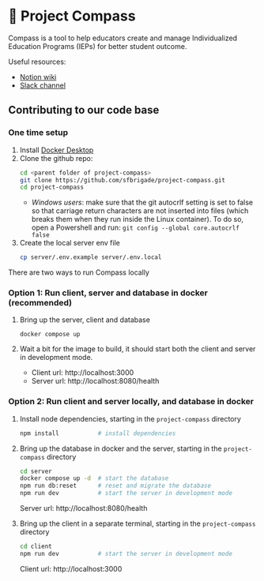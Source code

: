 # 🧭 Project Compass

Compass is a tool to help educators create and manage Individualized Education Programs (IEPs) for better student outcome.

Useful resources:

- [Notion wiki](https://www.notion.so/Compass-source-of-truth-9a02b2ee92144ef99d51999e74ccde1c)
- [Slack channel](https://sfbrigade.slack.com/archives/C01R8E75N1K)

## Contributing to our code base

### One time setup

1. Install [Docker Desktop](https://www.docker.com/products/docker-desktop/)
2. Clone the github repo:
   ```sh
   cd <parent folder of project-compass>
   git clone https://github.com/sfbrigade/project-compass.git
   cd project-compass
   ```
   - _Windows users_: make sure that the git autocrlf setting is set to false so that carriage return characters are not inserted into files (which breaks them when they run inside the Linux container). To do so, open a Powershell and run: `git config --global core.autocrlf false`
3. Create the local server env file
   ```sh
   cp server/.env.example server/.env.local
   ```

There are two ways to run Compass locally

### **Option 1: Run client, server and database in docker (recommended)**

1. Bring up the server, client and database

   ```
   docker compose up
   ```

2. Wait a bit for the image to build, it should start both the client and server in development mode.

   - Client url: http://localhost:3000
   - Server url: http://localhost:8080/health

### Option 2: Run client and server locally, and database in docker

1. Install node dependencies, starting in the `project-compass` directory

   ```sh
   npm install           # install dependencies
   ```

2. Bring up the database in docker and the server, starting in the `project-compass` directory

   ```sh
   cd server
   docker compose up -d  # start the database
   npm run db:reset      # reset and migrate the database
   npm run dev           # start the server in development mode
   ```

   Server url: http://localhost:8080/health

3. Bring up the client in a separate terminal, starting in the `project-compass` directory
   ```sh
   cd client
   npm run dev           # start the server in development mode
   ```
   Client url: http://localhost:3000
